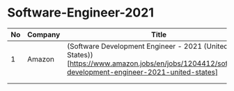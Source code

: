 # Software-Engineer-2021



|  No |Company   |Title   |Posted   |  Note |
|---|---|---|---|---|
|   1|  Amazon | (Software Development Engineer - 2021 (United States))[https://www.amazon.jobs/en/jobs/1204412/software-development-engineer-2021-united-states] |July 14 2020 |   |   
|   |   |   |   |   |
|   |   |   |   |   |
